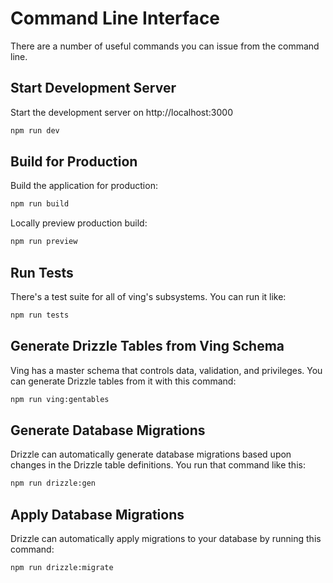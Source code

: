 # Command Line Interface

There are a number of useful commands you can issue from the command line.

## Start Development Server

Start the development server on http://localhost:3000

```bash
npm run dev
```

## Build for Production

Build the application for production:

```bash
npm run build
```

Locally preview production build:

```bash
npm run preview
```

## Run Tests

There's a test suite for all of ving's subsystems. You can run it like:

```bash
npm run tests
```

## Generate Drizzle Tables from Ving Schema

Ving has a master schema that controls data, validation, and privileges. You can generate Drizzle tables from it with this command:

```bash
npm run ving:gentables
```

## Generate Database Migrations

Drizzle can automatically generate database migrations based upon changes in the Drizzle table definitions. You run that command like this:

```bash
npm run drizzle:gen
```

## Apply Database Migrations 

Drizzle can automatically apply migrations to your database by running this command:

```bash
npm run drizzle:migrate 
```
